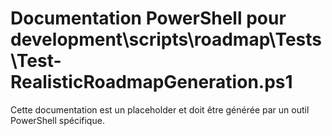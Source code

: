 # Documentation PowerShell pour development\scripts\roadmap\Tests\Test-RealisticRoadmapGeneration.ps1

Cette documentation est un placeholder et doit être générée par un outil PowerShell spécifique.
